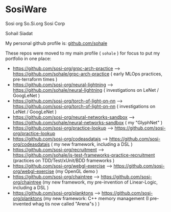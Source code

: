 # SosiWare

Sosi org
So.Si.org
Sosi Corp

Sohail Siadat

My personal github profile is:
[github.com/sohale](http://github.com/sohale)


These repos were moved to my main profile ( `sohale` ) for focus to put my portfolio in one place:

* https://github.com/sosi-org/grpc-arch-practice ⟶ https://github.com/sohale/grpc-arch-practice ( early MLOps practices, pre-terraform times )
* https://github.com/sosi-org/neural-lightning ⟶ https://github.com/sohale/neural-lightning ( investigations on LeNet / GoogLeNet )
* https://github.com/sosi-org/torch-of-light-on-nn ⟶ https://github.com/sosi-org/torch-of-light-on-nn ( investigations on LeNet / GoogLeNet )
* https://github.com/sosi-org/neural-networks-sandbox ⟶ https://github.com/sohale/neural-networks-sandbox ( my "GlyphNet" )
* https://github.com/sosi-org/practice-lookup ⟶ https://github.com/sosi-org/practice-lookup
* https://github.com/sosi-org/codeasdatajs ⟶ https://github.com/sosi-org/codeasdatajs ( my new framework, including a DSL )
* https://github.com/sosi-org/recruitment ⟶ https://github.com/sohale/js-test-frameworks-practice-recruitment (practices on TDD/Test/xUnit/BDD frameworks )
* https://github.com/sosi-org/webgl-exercise ⟶ https://github.com/sosi-org/webgl-exercise  (my OpenGL demo )
* https://github.com/sosi-org/chaintree ⟶ https://github.com/sosi-org/chaintree (my new framework, my pre-invention of Linear-Logic, including a DSL )
* https://github.com/sosi-org/planktons ⟶ https://github.com/sosi-org/planktons (my new framework: C++ memory management (I pre-invented whag tis now called "Arena"s ) )
